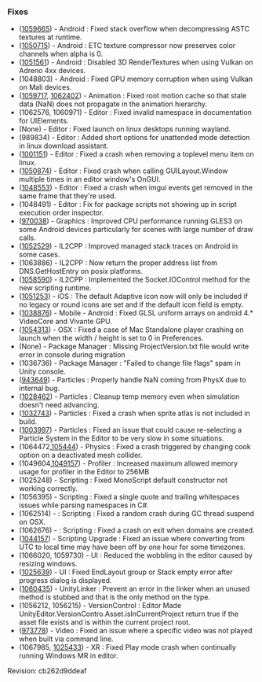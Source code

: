 ### Fixes

*   ([1059665](https://issuetracker.unity3d.com/product/unity/issues/guid/1059665/)) - Android : Fixed stack overflow when decompressing ASTC textures at runtime.
*   ([1050715](https://issuetracker.unity3d.com/product/unity/issues/guid/1050715/)) - Android : ETC texture compressor now preserves color channels when alpha is 0.
*   ([1051561](https://issuetracker.unity3d.com/product/unity/issues/guid/1051561/)) - Android : Disabled 3D RenderTextures when using Vulkan on Adreno 4xx devices.
*   (1048803) - Android : Fixed GPU memory corruption when using Vulkan on Mali devices.
*   ([1059717](https://issuetracker.unity3d.com/product/unity/issues/guid/1059717/), [1062402](https://issuetracker.unity3d.com/product/unity/issues/guid/1062402/)) - Animation : Fixed root motion cache so that stale data (NaN) does not propagate in the animation hierarchy.
*   (1062576, 1060971) - Editor : Fixed invalid namespace in documentation for UIElements.
*   (None) - Editor : Fixed launch on linux desktops running wayland.
*   (989834) - Editor : Added short options for unattended mode detection in linux download assistant.
*   ([1001151](https://issuetracker.unity3d.com/product/unity/issues/guid/1001151/)) - Editor : Fixed a crash when removing a toplevel menu item on linux.
*   ([1050874](https://issuetracker.unity3d.com/product/unity/issues/guid/1050874/)) - Editor : Fixed crash when calling GUILayout.Window multiple times in an editor window's OnGUI.
*   ([1048553](https://issuetracker.unity3d.com/product/unity/issues/guid/1048553/)) - Editor : Fixed a crash when imgui events get removed in the same frame that they're used.
*   (1048491) - Editor : Fix for package scripts not showing up in script execution order inspector.
*   ([970038](https://issuetracker.unity3d.com/product/unity/issues/guid/970038/)) - Graphics : Improved CPU performance running GLES3 on some Android devices particularly for scenes with large number of draw calls.
*   ([1052529](https://issuetracker.unity3d.com/product/unity/issues/guid/1052529/)) - IL2CPP : Improved managed stack traces on Android in some cases.
*   (1063886) - IL2CPP : Now return the proper address list from DNS.GetHostEntry on posix platforms.
*   ([1058590](https://issuetracker.unity3d.com/product/unity/issues/guid/1058590/)) - IL2CPP : Implemented the Socket.IOControl method for the new scripting runtime.
*   ([1051253](https://issuetracker.unity3d.com/product/unity/issues/guid/1051253/)) - iOS : The default Adaptive icon now will only be included if no legacy or round icons are set and if the default icon field is empty.
*   ([1038876](https://issuetracker.unity3d.com/product/unity/issues/guid/1038876/)) - Mobile - Android : Fixed GLSL uniform arrays on android 4.\* VideoCore and Vivante GPU.
*   ([1054313](https://issuetracker.unity3d.com/product/unity/issues/guid/1054313/)) - OSX : Fixed a case of Mac Standalone player crashing on launch when the width / height is set to 0 in Preferences.
*   (None) - Package Manager : Missing ProjectVersion.txt file would write error in console during migration
*   (1036736) - Package Manager : "Failed to change file flags" spam in Unity console.
*   ([943649](https://issuetracker.unity3d.com/product/unity/issues/guid/943649/)) - Particles : Properly handle NaN coming from PhysX due to internal bug.
*   ([1028462](https://issuetracker.unity3d.com/product/unity/issues/guid/1028462/)) - Particles : Cleanup temp memory even when simulation doesn't need advancing.
*   ([1032743](https://issuetracker.unity3d.com/product/unity/issues/guid/1032743/)) - Particles : Fixed a crash when sprite atlas is not included in build.
*   ([1003997](https://issuetracker.unity3d.com/product/unity/issues/guid/1003997/)) - Particles : Fixed an issue that could cause re-selecting a Particle System in the Editor to be very slow in some situations.
*   (1064472,[105444](https://issuetracker.unity3d.com/product/unity/issues/guid/1054444/)) - Physics : Fixed a crash triggered by changing cook option on a deactivated mesh collider.
*   (1049604,[1049157](https://issuetracker.unity3d.com/product/unity/issues/guid/1049157/)) - Profiler : Increased maximum allowed memory usage for profiler in the Editor to 256MB
*   (1025248) - Scripting : Fixed MonoScript default constructor not working correctly.
*   (1056395) - Scripting : Fixed a single quote and trailing whitespaces issues while parsing namespaces in C#.
*   (1062514) - : Scripting : Fixed a random crash during GC thread suspend on OSX.
*   (1062676) - : Scripting : Fixed a crash on exit when domains are created.
*   ([1044157](https://issuetracker.unity3d.com/product/unity/issues/guid/1044157/)) - Scripting Upgrade : Fixed an issue where converting from UTC to local time may have been off by one hour for some timezones.
*   (1066020, 1059730) - UI : Reduced the wobbling in the editor caused by resizing windows.
*   ([1025639](https://issuetracker.unity3d.com/product/unity/issues/guid/1025639/)) - UI : Fixed EndLayout group or Stack empty error after progress dialog is displayed.
*   ([1060435](https://issuetracker.unity3d.com/product/unity/issues/guid/1060435/)) - UnityLinker : Prevent an error in the linker when an unused method is stubbed and that is the only method on the type.
*   (1056212, 1056215) - VersionControl : Editor Made UnityEditor.VersionContro.Asset.isInCurrentProject return true if the asset file exists and is within the current project root.
*   ([973778](https://issuetracker.unity3d.com/product/unity/issues/guid/973778/)) - Video : Fixed an issue where a specific video was not played when built via command line.
*   (1067985, [1025433](https://issuetracker.unity3d.com/product/unity/issues/guid/1025433/)) - XR : Fixed Play mode crash when continually running Windows MR in editor.

Revision: cb262d9ddeaf